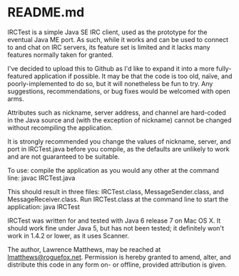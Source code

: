 README.md
=========

IRCTest is a simple Java SE IRC client, used as the prototype for the
eventual Java ME port. As such, while it works and can be used to
connect to and chat on IRC servers, its feature set is limited and it 
lacks many features normally taken for granted.

I've decided to upload this to Github as I'd like to expand it into a
more fully-featured application if possible. It may be that the code is
too old, naïve, and poorly-implemented to do so, but it will nonetheless
be fun to try. Any suggestions, recommendations, or bug fixes would be
welcomed with open arms.

Attributes such as nickname, server address, and channel are hard-coded
in the Java source and (with the exception of nickname) cannot be 
changed without recompiling the application.

It is strongly recommended you change the values of nickname, server, and
port in IRCTest.java before you compile, as the defaults are unlikely to
work and are not guaranteed to be suitable.

To use: compile the application as you would any other at the command line:
	javac IRCTest.java
	
This should result in three files: IRCTest.class, MessageSender.class,
and MessageReceiver.class. Run IRCTest.class at the command line to
start the application:
	java IRCTest
	
IRCTest was written for and tested with Java 6 release 7 on Mac OS X.
It should work fine under Java 5, but has not been tested; it definitely
won't work in 1.4.2 or lower, as it uses Scanner.

The author, Lawrence Matthews, may be reached at lmatthews@roguefox.net.
Permission is hereby granted to amend, alter, and distribute this code in
any form on- or offline, provided attribution is given.
